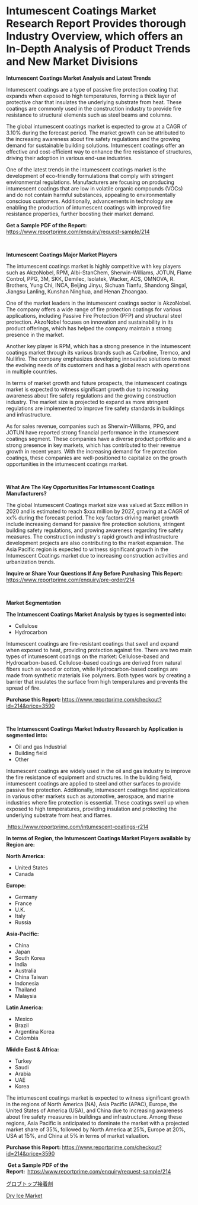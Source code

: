 <p><h1>Intumescent Coatings Market Research Report Provides thorough Industry Overview, which offers an In-Depth Analysis of Product Trends and New Market Divisions</h1></p><p><strong>Intumescent Coatings Market Analysis and Latest Trends</strong></p>
<p><p>Intumescent coatings are a type of passive fire protection coating that expands when exposed to high temperatures, forming a thick layer of protective char that insulates the underlying substrate from heat. These coatings are commonly used in the construction industry to provide fire resistance to structural elements such as steel beams and columns.</p><p>The global intumescent coatings market is expected to grow at a CAGR of 3.10% during the forecast period. The market growth can be attributed to the increasing awareness about fire safety regulations and the growing demand for sustainable building solutions. Intumescent coatings offer an effective and cost-efficient way to enhance the fire resistance of structures, driving their adoption in various end-use industries.</p><p>One of the latest trends in the intumescent coatings market is the development of eco-friendly formulations that comply with stringent environmental regulations. Manufacturers are focusing on producing intumescent coatings that are low in volatile organic compounds (VOCs) and do not contain harmful substances, appealing to environmentally conscious customers. Additionally, advancements in technology are enabling the production of intumescent coatings with improved fire resistance properties, further boosting their market demand.</p></p>
<p><strong>Get a Sample PDF of the Report:&nbsp;</strong> <a href="https://www.reportprime.com/enquiry/request-sample/214">https://www.reportprime.com/enquiry/request-sample/214</a></p>
<p>&nbsp;</p>
<p><strong>Intumescent Coatings Major Market Players</strong></p>
<p><p>The intumescent coatings market is highly competitive with key players such as AkzoNobel, RPM, Albi-StanChem, Sherwin-Williams, JOTUN, Flame Control, PPG, 3M, SKK, Demilec, Isolatek, Wacker, ACS, OMNOVA, R. Brothers, Yung Chi, INCA, Beijing Jinyu, Sichuan Tianfu, Shandong Singal, Jiangsu Lanling, Kunshan Ninghua, and Henan Zhoangao.</p><p>One of the market leaders in the intumescent coatings sector is AkzoNobel. The company offers a wide range of fire protection coatings for various applications, including Passive Fire Protection (PFP) and structural steel protection. AkzoNobel focuses on innovation and sustainability in its product offerings, which has helped the company maintain a strong presence in the market.</p><p>Another key player is RPM, which has a strong presence in the intumescent coatings market through its various brands such as Carboline, Tremco, and Nullifire. The company emphasizes developing innovative solutions to meet the evolving needs of its customers and has a global reach with operations in multiple countries.</p><p>In terms of market growth and future prospects, the intumescent coatings market is expected to witness significant growth due to increasing awareness about fire safety regulations and the growing construction industry. The market size is projected to expand as more stringent regulations are implemented to improve fire safety standards in buildings and infrastructure.</p><p>As for sales revenue, companies such as Sherwin-Williams, PPG, and JOTUN have reported strong financial performance in the intumescent coatings segment. These companies have a diverse product portfolio and a strong presence in key markets, which has contributed to their revenue growth in recent years. With the increasing demand for fire protection coatings, these companies are well-positioned to capitalize on the growth opportunities in the intumescent coatings market.</p></p>
<p>&nbsp;</p>
<p><strong>What Are The Key Opportunities For Intumescent Coatings Manufacturers?</strong></p>
<p><p>The global Intumescent Coatings market size was valued at $xxx million in 2020 and is estimated to reach $xxx million by 2027, growing at a CAGR of xx% during the forecast period. The key factors driving market growth include increasing demand for passive fire protection solutions, stringent building safety regulations, and growing awareness regarding fire safety measures. The construction industry's rapid growth and infrastructure development projects are also contributing to the market expansion. The Asia Pacific region is expected to witness significant growth in the Intumescent Coatings market due to increasing construction activities and urbanization trends.</p></p>
<p><strong>Inquire or Share Your Questions If Any Before Purchasing This Report:</strong> <a href="https://www.reportprime.com/enquiry/pre-order/214">https://www.reportprime.com/enquiry/pre-order/214</a></p>
<p>&nbsp;</p>
<p><strong>Market Segmentation</strong></p>
<p><strong>The Intumescent Coatings Market Analysis by types is segmented into:</strong></p>
<p><ul><li>Cellulose</li><li>Hydrocarbon</li></ul></p>
<p><p>Intumescent coatings are fire-resistant coatings that swell and expand when exposed to heat, providing protection against fire. There are two main types of intumescent coatings on the market: Cellulose-based and Hydrocarbon-based. Cellulose-based coatings are derived from natural fibers such as wood or cotton, while Hydrocarbon-based coatings are made from synthetic materials like polymers. Both types work by creating a barrier that insulates the surface from high temperatures and prevents the spread of fire.</p></p>
<p><strong>Purchase this Report:&nbsp;</strong><a href="https://www.reportprime.com/checkout?id=214&price=3590">https://www.reportprime.com/checkout?id=214&price=3590</a></p>
<p>&nbsp;</p>
<p><strong>The Intumescent Coatings Market Industry Research by Application is segmented into:</strong></p>
<p><ul><li>Oil and gas Industrial</li><li>Building field</li><li>Other</li></ul></p>
<p><p>Intumescent coatings are widely used in the oil and gas industry to improve the fire resistance of equipment and structures. In the building field, intumescent coatings are applied to steel and other surfaces to provide passive fire protection. Additionally, intumescent coatings find applications in various other markets such as automotive, aerospace, and marine industries where fire protection is essential. These coatings swell up when exposed to high temperatures, providing insulation and protecting the underlying substrate from heat and flames.</p></p>
<p><a href="https://www.reportprime.com/intumescent-coatings-r214">&nbsp;https://www.reportprime.com/intumescent-coatings-r214</a></p>
<p><strong>In terms of Region, the Intumescent Coatings Market Players available by Region are:</strong></p>
<p>
    <p> <strong> North America: </strong>
        <ul>
            <li>United States</li>
            <li>Canada</li>
        </ul>
        </p> 
    <p> <strong> Europe: </strong>
        <ul>
            <li>Germany</li>
            <li>France</li>
            <li>U.K.</li>
            <li>Italy</li>
            <li>Russia</li>
        </ul>
        </p> 
    <p> <strong> Asia-Pacific: </strong>
        <ul>
            <li>China</li>
            <li>Japan</li>
            <li>South Korea</li>
            <li>India</li>
            <li>Australia</li>
            <li>China Taiwan</li>
            <li>Indonesia</li>
            <li>Thailand</li>
            <li>Malaysia</li>
        </ul>
        </p> 
    <p> <strong> Latin America: </strong>
        <ul>
            <li>Mexico</li>
            <li>Brazil</li>
            <li>Argentina Korea</li>
            <li>Colombia</li>
        </ul>
        </p> 
    <p> <strong> Middle East & Africa: </strong>
        <ul>
            <li>Turkey</li>
            <li>Saudi</li>
            <li>Arabia</li>
            <li>UAE</li>
            <li>Korea</li>
        </ul>
    </p>
    </p>
<p><p>The intumescent coatings market is expected to witness significant growth in the regions of North America (NA), Asia Pacific (APAC), Europe, the United States of America (USA), and China due to increasing awareness about fire safety measures in buildings and infrastructure. Among these regions, Asia Pacific is anticipated to dominate the market with a projected market share of 35%, followed by North America at 25%, Europe at 20%, USA at 15%, and China at 5% in terms of market valuation.</p></p>
<p><strong>Purchase this Report: </strong><a href="https://www.reportprime.com/checkout?id=214&price=3590">https://www.reportprime.com/checkout?id=214&price=3590</a></p>
<p>&nbsp;<strong>Get a Sample PDF of the Report:&nbsp;&nbsp;</strong><a href="https://www.reportprime.com/enquiry/request-sample/214">https://www.reportprime.com/enquiry/request-sample/214</a></p>
<p><strong></strong></p>
<p><p><a href="https://github.com/BrionnaBoyle/Market-Research-Report-List-1/blob/main/724846069872.md">グロブトップ接着剤</a></p><p><a href="https://github.com/ElmoRunolfsson2023/Market-Research-Report-List-1/blob/main/dry-ice-market.md">Dry Ice Market</a></p></p>